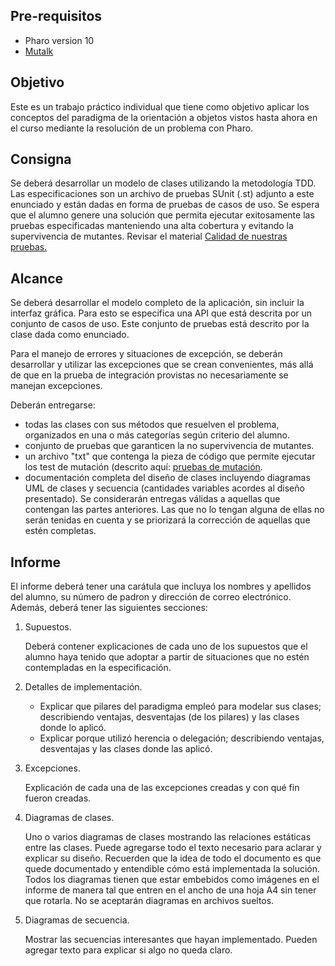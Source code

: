 ## Pre-requisitos

- Pharo version 10
- [Mutalk](https://github.com/pharo-contributions/mutalk)

## Objetivo
Este es un trabajo práctico individual que tiene como objetivo aplicar los conceptos del paradigma de la orientación a objetos vistos hasta ahora en el curso mediante la resolución de un problema con Pharo.

## Consigna
Se deberá desarrollar un modelo de clases utilizando la metodología TDD. Las especificaciones son un 
archivo de pruebas SUnit (.st) adjunto a este enunciado y están dadas en forma de pruebas de casos de uso.
Se espera que el alumno genere una solución que permita ejecutar exitosamente las pruebas especificadas manteniendo 
una alta cobertura y evitando la supervivencia de mutantes. Revisar el material [Calidad de nuestras pruebas.](https://github.com/fiuba/algo3_test_quality)

## Alcance
Se deberá desarrollar el modelo completo de la aplicación, sin incluir la interfaz gráfica. Para esto se especifica una API que está descrita por un conjunto de casos de uso. Este conjunto de pruebas está descrito por la clase dada como enunciado.

Para el manejo de errores y situaciones de excepción, se deberán desarrollar y utilizar las excepciones que se crean convenientes, más allá de que en la prueba de integración provistas no necesariamente se manejan excepciones.

Deberán entregarse:

- todas las clases con sus métodos que resuelven el problema, organizados en una o más categorías según criterio del alumno.
- conjunto de pruebas que garanticen la no supervivencia de mutantes.
- un archivo "txt" que contenga la pieza de código que permite ejecutar los test de mutación (descrito aquí: [pruebas de mutación](https://github.com/fiuba/algo3_test_quality#pruebas-de-mutaci%C3%B3n).
- documentación completa del diseño de clases incluyendo diagramas UML de clases y secuencia (cantidades variables acordes al diseño presentado).
Se considerarán entregas válidas a aquellas que contengan las partes anteriores. Las que no lo tengan alguna de ellas no serán tenidas en cuenta y se priorizará la corrección de aquellas que estén completas.


## Informe
El informe deberá tener una carátula que incluya los nombres y apellidos del alumno, su número de padron y dirección de correo electrónico. Además, deberá tener las siguientes secciones:

1. Supuestos.

      Deberá contener explicaciones de cada uno de los supuestos que el alumno haya tenido que adoptar a partir de situaciones que no estén contempladas en la especificación.
2. Detalles de implementación.
   - Explicar que pilares del paradigma empleó para modelar sus clases; describiendo ventajas, desventajas (de los pilares) y las clases donde lo aplicó.
   - Explicar porque utilizó herencia o delegación; describiendo ventajas, desventajas y las clases donde las aplicó.
3. Excepciones.
   
      Explicación de cada una de las excepciones creadas y con qué fin fueron creadas.
4. Diagramas de clases.

      Uno o varios diagramas de clases mostrando las relaciones estáticas entre las clases.  Puede agregarse todo el texto necesario para aclarar y explicar su diseño. Recuerden que la idea de todo el documento es que quede documentado y entendible cómo está implementada la solución. Todos los diagramas tienen que estar embebidos como imágenes en el informe de manera tal que entren en el ancho de una hoja A4 sin tener que rotarla. No se aceptarán diagramas en archivos sueltos.
5. Diagramas de secuencia.

      Mostrar las secuencias interesantes que hayan implementado. Pueden agregar texto para explicar si algo no queda claro.
